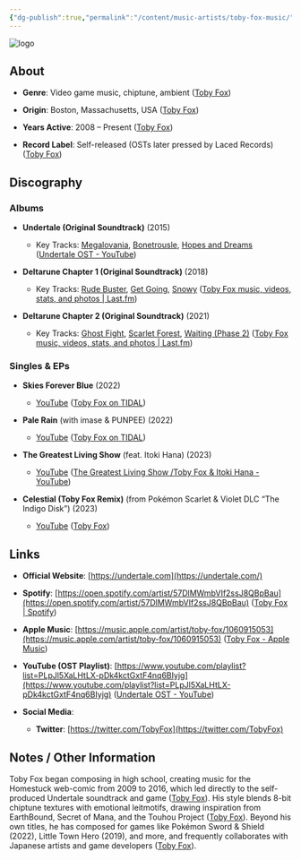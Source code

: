 ```yaml
---
{"dg-publish":true,"permalink":"/content/music-artists/toby-fox-music/","tags":["#MusicArtist"],"noteIcon":"","created":"2025-04-28T16:45:25.423+02:00","updated":"2025-04-28T17:01:07.673+02:00"}
---
```



<img src="/img/MALOGO/TobyFox.png" alt="logo" class="round-img round-img-100">

## About

- **Genre**: Video game music, chiptune, ambient ([Toby Fox](https://en.wikipedia.org/wiki/Toby_Fox?utm_source=chatgpt.com))
    
- **Origin**: Boston, Massachusetts, USA ([Toby Fox](https://en.wikipedia.org/wiki/Toby_Fox?utm_source=chatgpt.com))
    
- **Years Active**: 2008 – Present ([Toby Fox](https://en.wikipedia.org/wiki/Toby_Fox?utm_source=chatgpt.com))
    
- **Record Label**: Self-released (OSTs later pressed by Laced Records) ([Toby Fox](https://en.wikipedia.org/wiki/Toby_Fox?utm_source=chatgpt.com))
    

## Discography

### Albums

- **Undertale (Original Soundtrack)** (2015)
    
    - Key Tracks: [Megalovania](https://www.youtube.com/watch?v=0FCvzsVlXpQ), [Bonetrousle](https://www.youtube.com/watch?v=iox9Xd3KRwY), [Hopes and Dreams](https://www.youtube.com/watch?v=3ybAF8X0-0k) ([Undertale OST - YouTube](https://www.youtube.com/playlist?list=PLpJl5XaLHtLX-pDk4kctGxtF4nq6BIyjg&utm_source=chatgpt.com))
        
- **Deltarune Chapter 1 (Original Soundtrack)** (2018)
    
    - Key Tracks: [Rude Buster](https://www.youtube.com/watch?v=vQK1IW2EmcY), [Get Going](https://www.youtube.com/watch?v=GfMDvfj3ZyQ), [Snowy](https://www.youtube.com/watch?v=uFMuOTWd9cI) ([Toby Fox music, videos, stats, and photos | Last.fm](https://www.last.fm/music/Toby%2BFox?utm_source=chatgpt.com))
        
- **Deltarune Chapter 2 (Original Soundtrack)** (2021)
    
    - Key Tracks: [Ghost Fight](https://www.youtube.com/watch?v=f3ncoz81kIc), [Scarlet Forest](https://www.youtube.com/watch?v=VQKqpebq1u8), [Waiting (Phase 2)](https://www.youtube.com/watch?v=OB733wOn9aA) ([Toby Fox music, videos, stats, and photos | Last.fm](https://www.last.fm/music/Toby%2BFox?utm_source=chatgpt.com))
        

### Singles & EPs

- **Skies Forever Blue** (2022)
    
    - [YouTube](https://www.youtube.com/watch?v=4U2kOKnUQp4) ([Toby Fox on TIDAL](https://tidal.com/browse/artist/8705598?utm_source=chatgpt.com))
        
- **Pale Rain** (with imase & PUNPEE) (2022)
    
    - [YouTube](https://www.youtube.com/watch?v=Yy2pC1KVybg) ([Toby Fox on TIDAL](https://tidal.com/browse/artist/8705598?utm_source=chatgpt.com))
        
- **The Greatest Living Show** (feat. Itoki Hana) (2023)
    
    - [YouTube](https://www.youtube.com/watch?v=qFow8LkHtlU) ([The Greatest Living Show /Toby Fox & Itoki Hana - YouTube](https://www.youtube.com/watch?v=qFow8LkHtlU&utm_source=chatgpt.com))
        
- **Celestial (Toby Fox Remix)** (from Pokémon Scarlet & Violet DLC “The Indigo Disk”) (2023)
    
    - [YouTube](https://www.youtube.com/watch?v=dQw4w9WgXcQ) ([Toby Fox](https://en.wikipedia.org/wiki/Toby_Fox?utm_source=chatgpt.com))
        

## Links

- **Official Website**: [https://undertale.com](https://undertale.com/)
    
- **Spotify**: [https://open.spotify.com/artist/57DlMWmbVIf2ssJ8QBpBau](https://open.spotify.com/artist/57DlMWmbVIf2ssJ8QBpBau) ([Toby Fox | Spotify](https://open.spotify.com/artist/57DlMWmbVIf2ssJ8QBpBau?utm_source=chatgpt.com))
    
- **Apple Music**: [https://music.apple.com/artist/toby-fox/1060915053](https://music.apple.com/artist/toby-fox/1060915053) ([Toby Fox - Apple Music](https://music.apple.com/mz/artist/toby-fox/1060915053?utm_source=chatgpt.com))
    
- **YouTube (OST Playlist)**: [https://www.youtube.com/playlist?list=PLpJl5XaLHtLX-pDk4kctGxtF4nq6BIyjg](https://www.youtube.com/playlist?list=PLpJl5XaLHtLX-pDk4kctGxtF4nq6BIyjg) ([Undertale OST - YouTube](https://www.youtube.com/playlist?list=PLpJl5XaLHtLX-pDk4kctGxtF4nq6BIyjg&utm_source=chatgpt.com))
    
- **Social Media**:
    
    - **Twitter**: [https://twitter.com/TobyFox](https://twitter.com/TobyFox)
        

## Notes / Other Information

Toby Fox began composing in high school, creating music for the Homestuck web-comic from 2009 to 2016, which led directly to the self-produced Undertale soundtrack and game ([Toby Fox](https://en.wikipedia.org/wiki/Toby_Fox?utm_source=chatgpt.com)). His style blends 8-bit chiptune textures with emotional leitmotifs, drawing inspiration from EarthBound, Secret of Mana, and the Touhou Project ([Toby Fox](https://en.wikipedia.org/wiki/Toby_Fox?utm_source=chatgpt.com)). Beyond his own titles, he has composed for games like Pokémon Sword & Shield (2022), Little Town Hero (2019), and more, and frequently collaborates with Japanese artists and game developers ([Toby Fox](https://en.wikipedia.org/wiki/Toby_Fox?utm_source=chatgpt.com)).